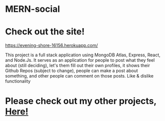 # MERN-social
# Check out the site!
https://evening-shore-16156.herokuapp.com/

This project is a full stack application using MongoDB Atlas, Express, React, and Node.Js.
It serves as an application for people to post what they feel about (still deciding), let's them fill out their own profiles,
it shows their Github Repos (subject to change), people can make a post about something, and other people can comment on those posts.
Like & dislike functionality

# Please check out my other projects, [Here!](https://github.com/enguyen93)
